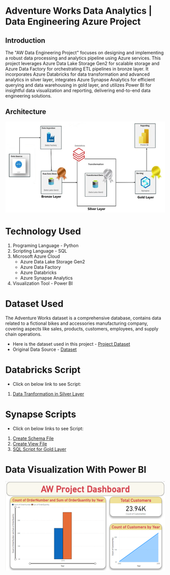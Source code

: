 # Adventure Works Data Analytics | Data Engineering Azure Project

## Introduction
The "AW Data Engineering Project" focuses on designing and implementing a robust data processing and analytics pipeline using Azure services. This project leverages Azure Data Lake Storage Gen2 for scalable storage and Azure Data Factory for orchestrating ETL pipelines in bronze layer. It incorporates Azure Databricks for data transformation and advanced analytics in silver layer, integrates Azure Synapse Analytics for efficient querying and data warehousing in gold layer, and utilizes Power BI for insightful data visualization and reporting, delivering end-to-end data engineering solutions.

## Architecture
![Project Architecture](AW_Project_Diagram.jpg)

# Technology Used
1. Programing Language - Python
2. Scripting Language - SQL
3. Microsoft Azure Cloud
   - Azure Data Lake Storage Gen2
   - Azure Data Factory
   - Azure Databricks
   - Azure Synapse Analytics
5. Visualization Tool - Power BI

# Dataset Used
The Adventure Works dataset is a comprehensive database, contains data related to a fictional bikes and accessories manufacturing company, covering aspects like sales, products, customers, employees, and supply chain operations.

- Here is the dataset used in this project - [Project Dataset](https://github.com/Suranjan-Dey/AW-Data-Engineering-Project/tree/main/Dataset)
- Original Data Source - [Dataset](https://www.kaggle.com/datasets/ukveteran/adventure-works/data?select=AdventureWorks_Product_Categories.csv)

# Databricks Script
- Click on below link to see Script:
1. [Data Tranformation in Silver Layer](AW-Data-Engineering-Project/AW_Databricks_Notebook.ipynb)

# Synapse Scripts
- Click on below links to see Script:
1. [Create Schema File](SQL-Scripts/Create_Schema.sql)
2. [Create View File](SQL-Scripts/AW_Create_View.sql)
3. [SQL Script for Gold Layer](SQL-Scripts/SQL_Script.sql)

# Data Visualization With Power BI
![Visualization](AW_PowerBI.jpg)
